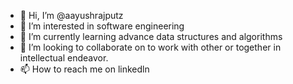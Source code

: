 - 👋 Hi, I’m @aayushrajputz
- 👀 I’m interested in software engineering 
- 🌱 I’m currently learning advance data structures and algorithms 
- 💞️ I’m looking to collaborate on to work with other or together in intellectual endeavor.
- 📫 How to reach me on linkedln

<!---
aayushrajputz/aayushrajputz is a ✨ special ✨ repository because its `README.md` (this file) appears on your GitHub profile.
You can click the Preview link to take a look at your changes.
--->
